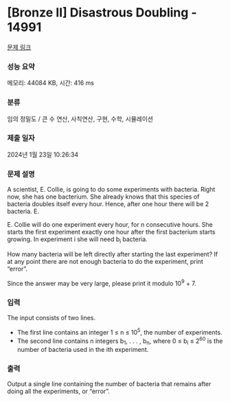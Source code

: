 # [Bronze II] Disastrous Doubling - 14991 

[문제 링크](https://www.acmicpc.net/problem/14991) 

### 성능 요약

메모리: 44084 KB, 시간: 416 ms

### 분류

임의 정밀도 / 큰 수 연산, 사칙연산, 구현, 수학, 시뮬레이션

### 제출 일자

2024년 1월 23일 10:26:34

### 문제 설명

<p>A scientist, E. Collie, is going to do some experiments with bacteria. Right now, she has one bacterium. She already knows that this species of bacteria doubles itself every hour. Hence, after one hour there will be 2 bacteria. E.</p>

<p>E. Collie will do one experiment every hour, for n consecutive hours. She starts the first experiment exactly one hour after the first bacterium starts growing. In experiment i she will need b<sub>i</sub> bacteria.</p>

<p>How many bacteria will be left directly after starting the last experiment? If at any point there are not enough bacteria to do the experiment, print “error”.</p>

<p>Since the answer may be very large, please print it modulo 10<sup>9</sup> + 7.</p>

### 입력 

 <p>The input consists of two lines.</p>

<ul>
	<li>The first line contains an integer 1 ≤ n ≤ 10<sup>5</sup>, the number of experiments.</li>
	<li>The second line contains n integers b<sub>1</sub>, . . . , b<sub>n</sub>, where 0 ≤ b<sub>i</sub> ≤ 2<sup>60</sup> is the number of bacteria used in the ith experiment.</li>
</ul>

### 출력 

 <p>Output a single line containing the number of bacteria that remains after doing all the experiments, or “error”.</p>

